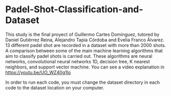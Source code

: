 # Padel-Shot-Classification-and-Dataset
This study is the final proyect of Guillermo Cartes Domínguez, tutored by Daniel Gutiérrez Reina, Alejandro Tapia Córdoba and Evelia Franco Álvarez. 13 different padel shot are recorded in a dataset with more than 2000 shots. A comparison between some of the main machine learning algorithms that aim to classify padel shots is carried out. These algorithms are neural networks, convolutional neural networks 1D, decision tree, K nearest neighbors, and support vector machine. You can see a video explanation in https://youtu.be/UO_WZ40g1Io

In order to run each code, you must change the dataset directory in each code to the dataset location on your computer.
